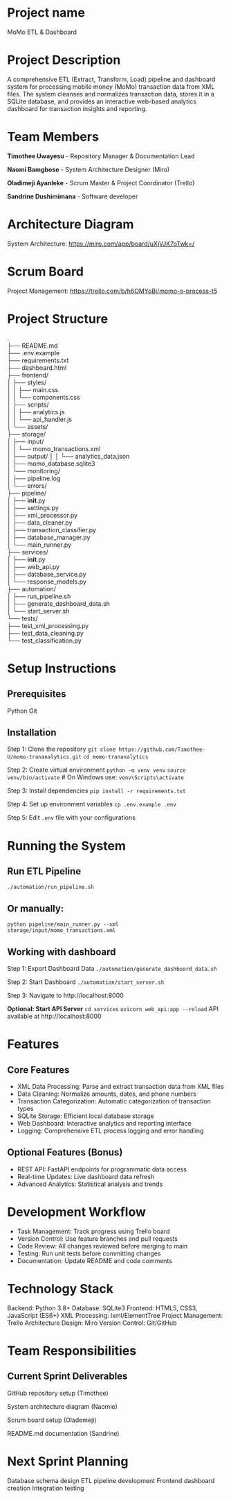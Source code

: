 # Project name
MoMo ETL & Dashboard

# Project Description
A comprehensive ETL (Extract, Transform, Load) pipeline and dashboard system for processing mobile money (MoMo) transaction data from XML files. The system cleanses and normalizes transaction data, stores it in a SQLite database, and provides an interactive web-based analytics dashboard for transaction insights and reporting.

# Team Members
**Timothee Uwayesu** - Repository Manager & Documentation Lead

**Naomi Bamgbose**  - System Architecture Designer (Miro)

**Oladimeji Ayanleke** - Scrum Master & Project Coordinator (Trello)

**Sandrine Dushimimana** - Software developer

# Architecture Diagram
System Architecture: https://miro.com/app/board/uXjVJK7oTwk=/

# Scrum Board
Project Management: https://trello.com/b/h6OMYoBj/momo-s-process-t5

# Project Structure

.                                                                                                                                                 
├── README.md  
├── .env.example  
├── requirements.txt  
├── dashboard.html  
├── frontend/  
│   ├── styles/  
│   │   ├── main.css  
│   │   └── components.css  
│   ├── scripts/  
│   │   ├── analytics.js  
│   │   └── api_handler.js  
│   └── assets/  
├── storage/  
│   ├── input/  
│   │   └── momo_transactions.xml  
│   ├── output/ 
│   │   └── analytics_data.json  
│   ├── momo_database.sqlite3  
│   └── monitoring/  
│       ├── pipeline.log  
│       └── errors/  
├── pipeline/  
│   ├── __init__.py  
│   ├── settings.py  
│   ├── xml_processor.py  
│   ├── data_cleaner.py  
│   ├── transaction_classifier.py  
│   ├── database_manager.py  
│   └── main_runner.py  
├── services/  
│   ├── __init__.py  
│   ├── web_api.py  
│   ├── database_service.py  
│   └── response_models.py  
├── automation/                                                                                                                                         
│   ├── run_pipeline.sh                                                                                                                                              
│   ├── generate_dashboard_data.sh                                                                                                                               
│   └── start_server.sh                                                                                                                                     
└── tests/                                                                                                                                  
    ├── test_xml_processing.py                                                                                                
    ├── test_data_cleaning.py                                                                                                                       
    └── test_classification.py                                                                                                           


# Setup Instructions
## Prerequisites
Python
Git

## Installation
Step 1: Clone the repository
`git clone https://github.com/Timothee-U/momo-trananalytics.git`
`cd momo-trananalytics`

Step 2: Create virtual environment
`python -m venv venv`
`source venv/bin/activate`  # On Windows use: `venv\Scripts\activate`

Step 3: Install dependencies
`pip install -r requirements.txt`

Step 4: Set up environment variables
`cp .env.example .env`

Step 5:  Edit `.env` file with your configurations

# Running the System
## Run ETL Pipeline
`./automation/run_pipeline.sh`

## Or manually: 
`python pipeline/main_runner.py --xml storage/input/momo_transactions.xml`

## Working with dashboard

Step 1: Export Dashboard Data
`./automation/generate_dashboard_data.sh`

Step 2: Start Dashboard
`./automation/start_server.sh`

Step 3: Navigate to http://localhost:8000

**Optional: Start API Server**
`cd services`
`uvicorn web_api:app --reload`
API available at http://localhost:8000

# Features
## Core Features
- XML Data Processing: Parse and extract transaction data from XML files
- Data Cleaning: Normalize amounts, dates, and phone numbers
- Transaction Categorization: Automatic categorization of transaction types
- SQLite Storage: Efficient local database storage
- Web Dashboard: Interactive analytics and reporting interface
- Logging: Comprehensive ETL process logging and error handling
## Optional Features (Bonus)
- REST API: FastAPI endpoints for programmatic data access
- Real-time Updates: Live dashboard data refresh
- Advanced Analytics: Statistical analysis and trends

# Development Workflow

- Task Management: Track progress using Trello board
- Version Control: Use feature branches and pull requests
- Code Review: All changes reviewed before merging to main
- Testing: Run unit tests before committing changes
- Documentation: Update README and code comments

# Technology Stack
Backend: Python 3.8+
Database: SQLite3
Frontend: HTML5, CSS3, JavaScript (ES6+)
XML Processing: lxml/ElementTree
Project Management: Trello
Architecture Design: Miro
Version Control: Git/GitHub

# Team Responsibilities
## Current Sprint Deliverables

GitHub repository setup (Timothee)

System architecture diagram (Naomie)

Scrum board setup (Olademeji)

README.md documentation (Sandrine)

# Next Sprint Planning
Database schema design
ETL pipeline development
Frontend dashboard creation
Integration testing
